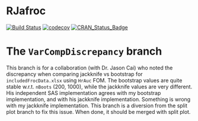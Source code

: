 RJafroc
========

[![Build Status](https://travis-ci.org/dpc10ster/rjafroc.svg?branch=master)](https://travis-ci.org/dpc10ster/rjafroc)
[![codecov](https://codecov.io/gh/dpc10ster/rjafroc/branch/master/graph/badge.svg)](https://codecov.io/gh/dpc10ster/rjafroc)
[![CRAN\_Status\_Badge](http://www.r-pkg.org/badges/version/rjafroc)](https://cran.r-project.org/package=rjafroc)

# The `VarCompDiscrepancy` branch #
This branch is for a collaboration (with Dr. Jason Cai) who noted the discrepancy when comparing jackknife vs bootstrap for `includedFrocData.xlsx` using `HrAuc` FOM. The bootstrap values are quite stable w.r.t. `nBoots` (200, 1000), while the jackknife values are very different. His independent SAS implementation agrees with my bootstrap implementation, and with his jackknife implementation. Something is wrong with my jackknife implementation. This branch is a diversion from the split plot branch to fix this issue. When done, it should be merged with split plot. 


